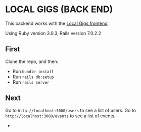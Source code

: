 # LOCAL GIGS (BACK END)

This backend works with the [Local Gigs frontend](https://github.com/gregorybwest/local-gigs-frontend).

Using Ruby version 3.0.3, Rails version 7.0.2.2

## First

Clone the repo, and then:

- Run `bundle install`
- Run `rails db:setup`
- Run `rails server`

## Next

Go to `http://localhost:3000/users` to see a list of users.
Go to `http://localhost:3000/events` to see a list of events.

-
